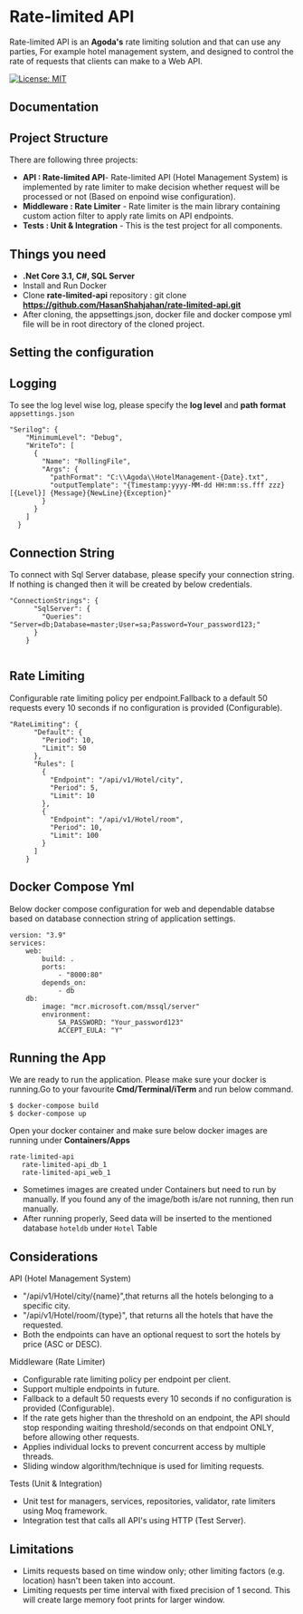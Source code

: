 Rate-limited API
==============

Rate-limited API is an **Agoda's** rate limiting solution and that can use any parties, For example hotel management system, and designed to control the rate of requests that clients can make to a Web API.

[![License: MIT](https://img.shields.io/github/license/HasanShahjahan/rate-limited-api.svg)](https://opensource.org/licenses/MIT)

## Documentation
## Project Structure
There are following three projects:
* **API : Rate-limited API**- Rate-limited API (Hotel Management System) is implemented by rate limiter to make decision whether request will be processed or not (Based on enpoind wise configuration).
* **Middleware : Rate Limiter** - Rate limiter is the main library containing custom action filter to apply rate limits on API endpoints.
* **Tests : Unit & Integration** - This is the test project for all components.

## Things you need
* **.Net Core 3.1, C#, SQL Server**
* Install and Run Docker
* Clone **rate-limited-api** repository : git clone **https://github.com/HasanShahjahan/rate-limited-api.git**
* After cloning, the appsettings.json, docker file and docker compose yml file will be in root directory of the cloned project.

## Setting the configuration
## Logging
To see the log level wise log, please specify the **log level** and  **path format** `appsettings.json`
```
"Serilog": {
    "MinimumLevel": "Debug",
    "WriteTo": [
      {
        "Name": "RollingFile",
        "Args": {
          "pathFormat": "C:\\Agoda\\HotelManagement-{Date}.txt",
          "outputTemplate": "{Timestamp:yyyy-MM-dd HH:mm:ss.fff zzz} [{Level}] {Message}{NewLine}{Exception}"
        }
      }
    ]
  }
```
## Connection String
To connect with Sql Server database, please specify your connection string. If nothing is changed then it will be created by below credentials. 

```
"ConnectionStrings": {
      "SqlServer": {
        "Queries": "Server=db;Database=master;User=sa;Password=Your_password123;"
      }
    }
    
```
## Rate Limiting
Configurable rate limiting policy per endpoint.Fallback to a default 50 requests every 10 seconds if no configuration is provided (Configurable).
```
"RateLimiting": {
      "Default": {
        "Period": 10,
        "Limit": 50
      },
      "Rules": [
        {
          "Endpoint": "/api/v1/Hotel/city",
          "Period": 5,
          "Limit": 10
        },
        {
          "Endpoint": "/api/v1/Hotel/room",
          "Period": 10,
          "Limit": 100
        }
      ]
    }
```
## Docker Compose Yml
Below docker compose configuration for web and dependable databse based on database connection string of application settings.
```
version: "3.9"
services:
    web:
        build: .
        ports:
            - "8000:80"
        depends_on:
            - db
    db:
        image: "mcr.microsoft.com/mssql/server"
        environment:
            SA_PASSWORD: "Your_password123"
            ACCEPT_EULA: "Y"
```

## Running the App
We are ready to run the application. Please make sure your docker is running.Go to your favourite **Cmd/Terminal/iTerm** and run below command.

```
$ docker-compose build
$ docker-compose up
```

Open your docker container and make sure below docker images are running under **Containers/Apps**
```
rate-limited-api
   rate-limited-api_db_1
   rate-limited-api_web_1
```
* Sometimes images are created under Containers but need to run by manually. If you found any of the image/both is/are not running, then run manually.
* After running properly, Seed data will be inserted to the mentioned database `hoteldb` under `Hotel` Table
 


## Considerations
API (Hotel Management System)
* "/api/v1/Hotel/city/{name}",that returns all the hotels belonging to a specific city.
* "/api/v1/Hotel/room/{type}", that returns all the hotels that have the requested.
* Both the endpoints can have an optional request to sort the hotels by price (ASC or DESC).

Middleware (Rate Limiter)
* Configurable rate limiting policy per endpoint per client.
* Support multiple endpoints in future.
* Fallback to a default 50 requests every 10 seconds if no configuration is provided (Configurable).
* If the rate gets higher than the threshold on an endpoint, the API should stop responding waiting threshold/seconds on that endpoint ONLY, before allowing other requests.
* Applies individual locks to prevent concurrent access by multiple threads. 
* Sliding window algorithm/technique is used for limiting requests.

Tests (Unit & Integration)
* Unit test for managers, services, repositories, validator, rate limiters using Moq framework.
* Integration test that calls all API's using HTTP (Test Server).

## Limitations
* Limits requests based on time window only; other limiting factors (e.g. location) hasn't been taken into account.
* Limiting requests per time interval with fixed precision of 1 second. This will create large memory foot prints for larger window.
